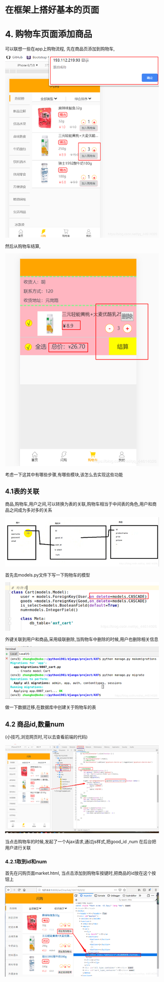 # 在框架上搭好基本的页面

# 4. 购物车页面添加商品

可以联想一些在app上购物流程,
先在商品页添加到购物车,

![在这里插入图片描述](img/20190528232558771.png)

然后从购物车结算,

![在这里插入图片描述](img/2019052823261313.png)

考虑一下这其中有哪些步骤,有哪些模块,该怎么去实现这些功能

## 4.1表的关联

商品,购物车,用户之间,可以转换为表的关联,购物车相当于中间表的角色,用户和商品之间成为多对多的关系

![在这里插入图片描述](img/20190528232817288.png)

首先去models.py文件下写一下购物车的模型

![在这里插入图片描述](img/20190528233225236.png)

外键关联到用户和商品,采用级联删除,当购物车中删除的时候,用户也删除相关信息

![在这里插入图片描述](img/20190529165819921.png)

做一下数据迁移,在数据库中创建关于购物车的表

## 4.2 商品id,数量num

(小技巧,浏览网页时,可以去查看前端的代码)

![在这里插入图片描述](img/20190528234613942.png)

当点击购物车的时候,发起了一个Ajax请求,通过js样式,把good_id ,num 在后台把用户进行关联

### 4.2.1取到id和num

首先在闪购页面market.html,
当点击添加到购物车按键时,把商品的id放在这个按钮上

![在这里插入图片描述](img/20190529103017695.png)

